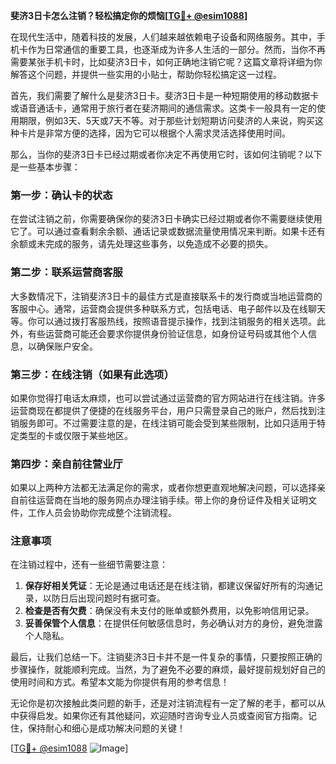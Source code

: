 **斐济3日卡怎么注销？轻松搞定你的烦恼[[TG💪+ @esim1088](https://t.me/s/esim1088)]**

在现代生活中，随着科技的发展，人们越来越依赖电子设备和网络服务。其中，手机卡作为日常通信的重要工具，也逐渐成为许多人生活的一部分。然而，当你不再需要某张手机卡时，比如斐济3日卡，如何正确地注销它呢？这篇文章将详细为你解答这个问题，并提供一些实用的小贴士，帮助你轻松搞定这一过程。

首先，我们需要了解什么是斐济3日卡。斐济3日卡是一种短期使用的移动数据卡或语音通话卡，通常用于旅行者在斐济期间的通信需求。这类卡一般具有一定的使用期限，例如3天、5天或7天不等。对于那些计划短期访问斐济的人来说，购买这种卡片是非常方便的选择，因为它可以根据个人需求灵活选择使用时间。

那么，当你的斐济3日卡已经过期或者你决定不再使用它时，该如何注销呢？以下是一些基本步骤：

### **第一步：确认卡的状态**
在尝试注销之前，你需要确保你的斐济3日卡确实已经过期或者你不需要继续使用它了。可以通过查看剩余余额、通话记录或数据流量使用情况来判断。如果卡还有余额或未完成的服务，请先处理这些事务，以免造成不必要的损失。

### **第二步：联系运营商客服**
大多数情况下，注销斐济3日卡的最佳方式是直接联系卡的发行商或当地运营商的客服中心。通常，运营商会提供多种联系方式，包括电话、电子邮件以及在线聊天等。你可以通过拨打客服热线，按照语音提示操作，找到注销服务的相关选项。此外，有些运营商可能还会要求你提供身份验证信息，如身份证号码或其他个人信息，以确保账户安全。

### **第三步：在线注销（如果有此选项）**
如果你觉得打电话太麻烦，也可以尝试通过运营商的官方网站进行在线注销。许多运营商现在都提供了便捷的在线服务平台，用户只需登录自己的账户，然后找到注销服务即可。不过需要注意的是，在线注销可能会受到某些限制，比如只适用于特定类型的卡或仅限于某些地区。

### **第四步：亲自前往营业厅**
如果以上两种方法都无法满足你的需求，或者你想更直观地解决问题，可以选择亲自前往运营商在当地的服务网点办理注销手续。带上你的身份证件及相关证明文件，工作人员会协助你完成整个注销流程。

### **注意事项**
在注销过程中，还有一些细节需要注意：
1. **保存好相关凭证**：无论是通过电话还是在线注销，都建议保留好所有的沟通记录，以防日后出现问题时有据可查。
2. **检查是否有欠费**：确保没有未支付的账单或额外费用，以免影响信用记录。
3. **妥善保管个人信息**：在提供任何敏感信息时，务必确认对方的身份，避免泄露个人隐私。

最后，让我们总结一下。注销斐济3日卡并不是一件复杂的事情，只要按照正确的步骤操作，就能顺利完成。当然，为了避免不必要的麻烦，最好提前规划好自己的使用时间和方式。希望本文能为你提供有用的参考信息！

无论你是初次接触此类问题的新手，还是对注销流程有一定了解的老手，都可以从中获得启发。如果你还有其他疑问，欢迎随时咨询专业人员或查阅官方指南。记住，保持耐心和细心是成功解决问题的关键！

[[TG💪+ @esim1088](https://t.me/s/esim1088) ![Image](https://i.postimg.cc/4NQfJmqS/Snipaste-2025-05-13-00-14-12.png)]